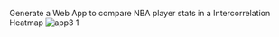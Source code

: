 Generate a Web App to compare NBA player stats in a Intercorrelation Heatmap
![app3 1](https://user-images.githubusercontent.com/16994191/127466860-7cd790e2-a388-4ee3-a05b-b60c9493abb6.PNG)


